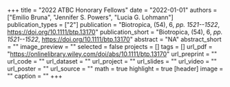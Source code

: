 +++
title = "2022 ATBC Honorary Fellows"
date = "2022-01-01"
authors = ["Emilio Bruna", "Jennifer S. Powers", "Lucia G. Lohmann"]
publication_types = ["2"]
publication = "Biotropica, (54), 6, _pp. 1521--1522_, https://doi.org/10.1111/btp.13170"
publication_short = "Biotropica, (54), 6, _pp. 1521--1522_, https://doi.org/10.1111/btp.13170"
abstract = "NA"
abstract_short = ""
image_preview = ""
selected = false
projects = []
tags = []
url_pdf = "https://onlinelibrary.wiley.com/doi/abs/10.1111/btp.13170"
url_preprint = ""
url_code = ""
url_dataset = ""
url_project = ""
url_slides = ""
url_video = ""
url_poster = ""
url_source = ""
math = true
highlight = true
[header]
image = ""
caption = ""
+++
